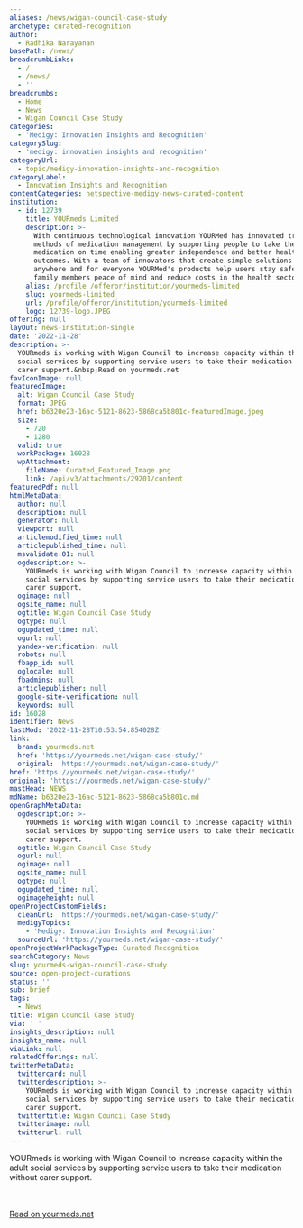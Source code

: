 ```yaml
---
aliases: /news/wigan-council-case-study
archetype: curated-recognition
author:
  - Radhika Narayanan
basePath: /news/
breadcrumbLinks:
  - /
  - /news/
  - ''
breadcrumbs:
  - Home
  - News
  - Wigan Council Case Study
categories:
  - 'Medigy: Innovation Insights and Recognition'
categorySlug:
  - 'medigy: innovation insights and recognition'
categoryUrl:
  - topic/medigy-innovation-insights-and-recognition
categoryLabel:
  - Innovation Insights and Recognition
contentCategories: netspective-medigy-news-curated-content
institution:
  - id: 12739
    title: YOURmeds Limited
    description: >-
      With continuous technological innovation YOURMed has innovated traditional
      methods of medication management by supporting people to take their
      medication on time enabling greater independence and better health
      outcomes. With a team of innovators that create simple solutions that work
      anywhere and for everyone YOURMed's products help users stay safe, give
      family members peace of mind and reduce costs in the health sector.
    alias: /profile /offeror/institution/yourmeds-limited
    slug: yourmeds-limited
    url: /profile/offeror/institution/yourmeds-limited
    logo: 12739-logo.JPEG
offering: null
layOut: news-institution-single
date: '2022-11-28'
description: >-
  YOURmeds is working with Wigan Council to increase capacity within the adult
  social services by supporting service users to take their medication without
  carer support.&nbsp;Read on yourmeds.net
favIconImage: null
featuredImage:
  alt: Wigan Council Case Study
  format: JPEG
  href: b6320e23-16ac-5121-8623-5868ca5b801c-featuredImage.jpeg
  size:
    - 720
    - 1280
  valid: true
  workPackage: 16028
  wpAttachment:
    fileName: Curated_Featured_Image.png
    link: /api/v3/attachments/29201/content
featuredPdf: null
htmlMetaData:
  author: null
  description: null
  generator: null
  viewport: null
  articlemodified_time: null
  articlepublished_time: null
  msvalidate.01: null
  ogdescription: >-
    YOURmeds is working with Wigan Council to increase capacity within the adult
    social services by supporting service users to take their medication without
    carer support.
  ogimage: null
  ogsite_name: null
  ogtitle: Wigan Council Case Study
  ogtype: null
  ogupdated_time: null
  ogurl: null
  yandex-verification: null
  robots: null
  fbapp_id: null
  oglocale: null
  fbadmins: null
  articlepublisher: null
  google-site-verification: null
  keywords: null
id: 16028
identifier: News
lastMod: '2022-11-28T10:53:54.854028Z'
link:
  brand: yourmeds.net
  href: 'https://yourmeds.net/wigan-case-study/'
  original: 'https://yourmeds.net/wigan-case-study/'
href: 'https://yourmeds.net/wigan-case-study/'
original: 'https://yourmeds.net/wigan-case-study/'
mastHead: NEWS
mdName: b6320e23-16ac-5121-8623-5868ca5b801c.md
openGraphMetaData:
  ogdescription: >-
    YOURmeds is working with Wigan Council to increase capacity within the adult
    social services by supporting service users to take their medication without
    carer support.
  ogtitle: Wigan Council Case Study
  ogurl: null
  ogimage: null
  ogsite_name: null
  ogtype: null
  ogupdated_time: null
  ogimageheight: null
openProjectCustomFields:
  cleanUrl: 'https://yourmeds.net/wigan-case-study/'
  medigyTopics:
    - 'Medigy: Innovation Insights and Recognition'
  sourceUrl: 'https://yourmeds.net/wigan-case-study/'
openProjectWorkPackageType: Curated Recognition
searchCategory: News
slug: yourmeds-wigan-council-case-study
source: open-project-curations
status: ''
sub: brief
tags:
  - News
title: Wigan Council Case Study
via: ' '
insights_description: null
insights_name: null
viaLink: null
relatedOfferings: null
twitterMetaData:
  twittercard: null
  twitterdescription: >-
    YOURmeds is working with Wigan Council to increase capacity within the adult
    social services by supporting service users to take their medication without
    carer support.
  twittertitle: Wigan Council Case Study
  twitterimage: null
  twitterurl: null
---
```

<p>YOURmeds is working with Wigan Council to increase capacity within the adult social services by supporting service users to take their medication without carer support.<br>&nbsp;</p><figure class="media"><oembed url="https://youtu.be/JOcLBZkKlng"></oembed></figure><p><br><a href="https://yourmeds.net/wigan-case-study/">Read on yourmeds.net</a></p>